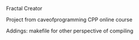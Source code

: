 Fractal Creator

Project from caveofprogramming CPP online course

Addings:
makefile for other perspective of compiling